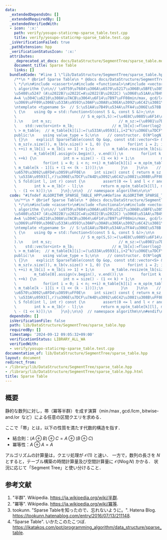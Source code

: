 ```yaml
---
data:
  _extendedDependsOn: []
  _extendedRequiredBy: []
  _extendedVerifiedWith:
  - icon: ':x:'
    path: verify/yosupo-staticrmp-sparse_table.test.cpp
    title: verify/yosupo-staticrmp-sparse_table.test.cpp
  _isVerificationFailed: true
  _pathExtension: hpp
  _verificationStatusIcon: ':x:'
  attributes:
    _deprecated_at_docs: docs/DataStructure/SegmentTree/sparse_table.md
    document_title: Sparse Table
    links: []
  bundledCode: "#line 1 \"lib/DataStructure/SegmentTree/sparse_table.hpp\"\n\n\n\n\
    /**\n * @brief Sparse Table\n * @docs docs/DataStructure/SegmentTree/sparse_table.md\n\
    \ */\n\n#include <cassert>\n#include <functional>\n#include <vector>\n\nnamespace\
    \ algorithm {\n\n// \u9759\u7684\u306A\u6570\u5217\u306B\u5BFE\u3057\uFF0C\u7D50\
    \u5408\u5247 (A\u2022B)\u2022C=A\u2022(B\u2022C) \u3068\u51AA\u7B49\u6027 A\u2022\
    A=A \u304C\u6210\u308A\u7ACB\u3064\u6F14\u7B97\uFF08min/max, gcd/lcm, bitwise-and/or\u306A\
    \u3069\uFF09\u306E\u533A\u9593\u30AF\u30A8\u30EA\u3092\u6C42\u3081\u308B\uFF0E\
    \ntemplate <typename S>  // S:\u51AA\u7B49\u534A\u7FA4\u306E\u578B.\nclass SparseTable\
    \ {\n    using Op = std::function<S(const S &, const S &)>;\n\n    Op m_op;  \
    \                             // S m_op(S,S):=(\u4E8C\u9805\u6F14\u7B97\u95A2\u6570\
    ).\n    int m_sz;                              // m_sz:=(\u8981\u7D20\u6570).\n\
    \    std::vector<int> m_lb;                 // m_lb[x]:=floor(log2(x)).\n    std::vector<std::vector<S>\
    \ > m_table;  // m_table[k][i]:=(\u533A\u9593[i,i+2^k)\u306E\u7DCF\u7A4D).\n\n\
    public:\n    using value_type = S;\n\n    // constructor. O(N*logN).\n    SparseTable()\
    \ {}\n    explicit SparseTable(const Op &op, const std::vector<S> &v) : m_op(op),\
    \ m_sz(v.size()), m_lb(v.size() + 1, 0) {\n        for(int i = 2; i <= size();\
    \ ++i) m_lb[i] = m_lb[i >> 1] + 1;\n        m_table.resize(m_lb[size()] + 1);\n\
    \        m_table[0].assign(v.begin(), v.end());\n        for(int k = 1; k <= m_lb[size()];\
    \ ++k) {\n            int n = size() - (1 << k) + 1;\n            m_table[k].resize(n);\n\
    \            for(int i = 0; i < n; ++i) m_table[k][i] = m_op(m_table[k - 1][i],\
    \ m_table[k - 1][i + (1 << (k - 1))]);\n        }\n    }\n\n    // \u8981\u7D20\
    \u6570\u3092\u8FD4\u3059\uFF0E\n    int size() const { return m_sz; }\n    //\
    \ \u533A\u9593[l,r)\u306E\u7DCF\u7A4D\u3092\u6C42\u3081\u308B\uFF0EO(1).\n   \
    \ S fold(int l, int r) const {\n        assert(0 <= l and l < r and r <= size());\n\
    \        int k = m_lb[r - l];\n        return m_op(m_table[k][l], m_table[k][r\
    \ - (1 << k)]);\n    }\n};\n\n}  // namespace algorithm\n\n\n"
  code: "#ifndef ALGORITHM_SPARSE_TABLE_HPP\n#define ALGORITHM_SPARSE_TABLE_HPP 1\n\
    \n/**\n * @brief Sparse Table\n * @docs docs/DataStructure/SegmentTree/sparse_table.md\n\
    \ */\n\n#include <cassert>\n#include <functional>\n#include <vector>\n\nnamespace\
    \ algorithm {\n\n// \u9759\u7684\u306A\u6570\u5217\u306B\u5BFE\u3057\uFF0C\u7D50\
    \u5408\u5247 (A\u2022B)\u2022C=A\u2022(B\u2022C) \u3068\u51AA\u7B49\u6027 A\u2022\
    A=A \u304C\u6210\u308A\u7ACB\u3064\u6F14\u7B97\uFF08min/max, gcd/lcm, bitwise-and/or\u306A\
    \u3069\uFF09\u306E\u533A\u9593\u30AF\u30A8\u30EA\u3092\u6C42\u3081\u308B\uFF0E\
    \ntemplate <typename S>  // S:\u51AA\u7B49\u534A\u7FA4\u306E\u578B.\nclass SparseTable\
    \ {\n    using Op = std::function<S(const S &, const S &)>;\n\n    Op m_op;  \
    \                             // S m_op(S,S):=(\u4E8C\u9805\u6F14\u7B97\u95A2\u6570\
    ).\n    int m_sz;                              // m_sz:=(\u8981\u7D20\u6570).\n\
    \    std::vector<int> m_lb;                 // m_lb[x]:=floor(log2(x)).\n    std::vector<std::vector<S>\
    \ > m_table;  // m_table[k][i]:=(\u533A\u9593[i,i+2^k)\u306E\u7DCF\u7A4D).\n\n\
    public:\n    using value_type = S;\n\n    // constructor. O(N*logN).\n    SparseTable()\
    \ {}\n    explicit SparseTable(const Op &op, const std::vector<S> &v) : m_op(op),\
    \ m_sz(v.size()), m_lb(v.size() + 1, 0) {\n        for(int i = 2; i <= size();\
    \ ++i) m_lb[i] = m_lb[i >> 1] + 1;\n        m_table.resize(m_lb[size()] + 1);\n\
    \        m_table[0].assign(v.begin(), v.end());\n        for(int k = 1; k <= m_lb[size()];\
    \ ++k) {\n            int n = size() - (1 << k) + 1;\n            m_table[k].resize(n);\n\
    \            for(int i = 0; i < n; ++i) m_table[k][i] = m_op(m_table[k - 1][i],\
    \ m_table[k - 1][i + (1 << (k - 1))]);\n        }\n    }\n\n    // \u8981\u7D20\
    \u6570\u3092\u8FD4\u3059\uFF0E\n    int size() const { return m_sz; }\n    //\
    \ \u533A\u9593[l,r)\u306E\u7DCF\u7A4D\u3092\u6C42\u3081\u308B\uFF0EO(1).\n   \
    \ S fold(int l, int r) const {\n        assert(0 <= l and l < r and r <= size());\n\
    \        int k = m_lb[r - l];\n        return m_op(m_table[k][l], m_table[k][r\
    \ - (1 << k)]);\n    }\n};\n\n}  // namespace algorithm\n\n#endif\n"
  dependsOn: []
  isVerificationFile: false
  path: lib/DataStructure/SegmentTree/sparse_table.hpp
  requiredBy: []
  timestamp: '2024-09-12 09:05:32+09:00'
  verificationStatus: LIBRARY_ALL_WA
  verifiedWith:
  - verify/yosupo-staticrmp-sparse_table.test.cpp
documentation_of: lib/DataStructure/SegmentTree/sparse_table.hpp
layout: document
redirect_from:
- /library/lib/DataStructure/SegmentTree/sparse_table.hpp
- /library/lib/DataStructure/SegmentTree/sparse_table.hpp.html
title: Sparse Table
---
```

## 概要

静的な数列に対し，帯（冪等半群）を成す演算（$\min$/$\max, \gcd$/$\operatorname{lcm}, \operatorname{bitwise-and}$/$\operatorname{or}$ など）による任意の区間クエリを求める．

ここで「帯」とは，以下の性質を満たす代数的構造を指す．

- 結合則：$(A \oplus B) \oplus C = A \oplus (B \oplus C)$
- 冪等性：$A \oplus A = A$

アルゴリズムの計算量は，クエリ処理が $\mathcal{O}(1)$ と速い．
一方で，数列の長さを $N$ とすると，テーブル構築の時間計算量及び空間計算量に $\mathcal{O}(N \log N)$ かかる．
状況に応じて「Segment Tree」と使い分けること．


## 参考文献

1. "半群". Wikipedia. <https://ja.wikipedia.org/wiki/半群>.
1. "冪等". Wikipedia. <https://ja.wikipedia.org/wiki/冪等>.
1. tookunn. "Sparse Tableを知ったので、忘れないように。". Hatena Blog. <https://tookunn.hatenablog.com/entry/2016/07/13/211148>.
1. "Sparse Table". いかたこのたこつぼ. <https://ikatakos.com/pot/programming_algorithm/data_structure/sparse_table>.
